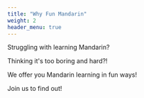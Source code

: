 ```yaml
---
title: "Why Fun Mandarin"
weight: 2
header_menu: true
---
```


Struggling with learning Mandarin?

Thinking it's too boring and hard?!

We offer you Mandarin learning in fun ways!

Join us to find out!
